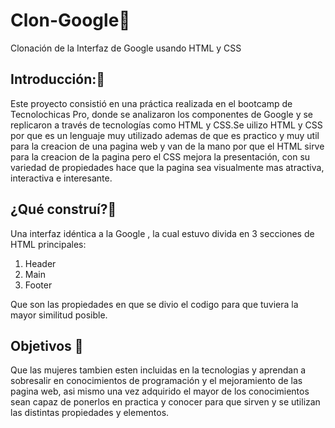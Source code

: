 # Clon-Google🚀

Clonación de la Interfaz de Google usando HTML y CSS 

## Introducción:🚀 
Este proyecto consistió en una práctica realizada en el bootcamp de Tecnolochicas Pro, donde se analizaron los componentes de Google y se replicaron a través de tecnologías como HTML y CSS.Se uilizo HTML y CSS por que es un lenguaje muy utilizado ademas de que es practico y muy util para la creacion de una pagina web y van de la mano por que el HTML sirve para la creacion de la pagina pero el CSS mejora la presentación, con su variedad de propiedades hace que la pagina sea visualmente mas atractiva, interactiva e interesante.


## ¿Qué construí?🚀 
Una interfaz idéntica a la Google , la cual estuvo divida en 3 secciones de HTML principales: 

1. Header
2. Main
3. Footer
   
Que son las propiedades en que se divio el codigo para que tuviera la mayor similitud posible.
## Objetivos 🚀
Que las mujeres tambien esten incluidas en la tecnologias y aprendan a sobresalir en conocimientos de programación y el mejoramiento de las pagina web, asi mismo una vez adquirido el mayor de los conocimientos sean capaz de ponerlos en practica y conocer para que sirven y se utilizan las distintas propiedades y elementos.
